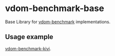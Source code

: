 # vdom-benchmark-base

Base Library for
[vdom-benchmark](https://github.com/localvoid/vdom-benchmark)
implementations.

## Usage example

[vdom-benchmark-kivi](https://github.com/localvoid/vdom-benchmark-kivi).